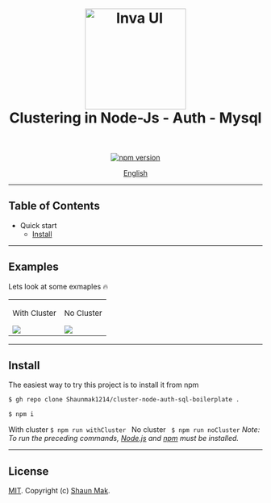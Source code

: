 <h1 align="center">
  <a href="#"><img src="http://mysqlhighavailability.com/wp-content/uploads/2015/12/Node_Cluster_logo.png" alt="Inva UI" width="200"></a>
  <br>
  Clustering in Node-Js - Auth - Mysql
  <br>
  <br>
</h1>

<p align="center">
  <a href="https://www.npmjs.com/package/standard"><img src="https://img.shields.io/npm/v/standard.svg" alt="npm version"></a>
</p>

<p align="center">
  <a href="#">English</a>
</p>

---

## Table of Contents

- Quick start
  - [Install](#install)

---

## Examples
<p>Lets look at some exmaples 🔥</p>

<table>
  <tr>
    <td valign="top"><p style="font-size: 15px;">With Cluster</p><img src="https://res.cloudinary.com/shaun-storage/image/upload/v1630431472/noCluster.jpg"/></td>
    <td valign="top"><p style="font-size: 15px;">No Cluster</p><img src="https://res.cloudinary.com/shaun-storage/image/upload/v1630431472/withCluster.jpg"/></td>
  </tr>
</table>

---

## Install

The easiest way to try this project is to install it from npm

```bash
$ gh repo clone Shaunmak1214/cluster-node-auth-sql-boilerplate .
```

```bash
$ npm i 
```

With cluster  ```$ npm run withCluster ```
No cluster ``` $ npm run noCluster```
_Note: To run the preceding commands, [Node.js](http://nodejs.org) and [npm](https://npmjs.com) must be installed._

---

## License

[MIT](LICENSE). Copyright (c) [Shaun Mak](https://shaunmak.com).
